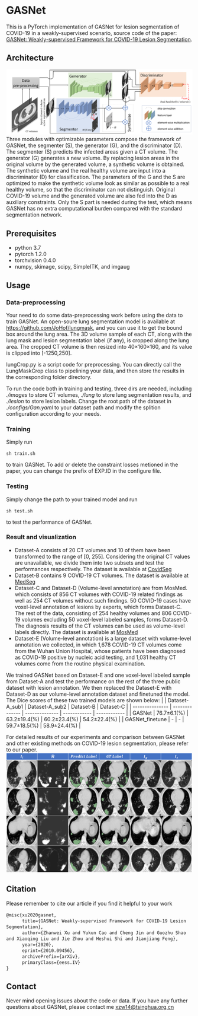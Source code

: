 # GASNet
This is a PyTorch implementation of GASNet for lesion segmentation of COVID-19 in a weakly-supervised scenario, source code of the paper: [GASNet: Weakly-supervised Framework for COVID-19 Lesion Segmentation](https://arxiv.org/abs/2010.09456?context=cs.CV). 

## Architecture
![GASNet](./pics/pipeline.png "pipeline of GASNet")
Three modules with optimizable parameters compose the framework of GASNet, the segmenter (S), the generator (G), and the discriminator (D). 
    The segmenter (S) predicts the infected areas given a CT volume. The generator (G) generates
    a new volume. By replacing lesion areas in the original volume by the generated volume,
    a synthetic volume is obtained. 
    The synthetic volume and the real healthy volume are input into a discriminator (D) for classification. The parameters of the G and the S are
      optimized to make the synthetic volume look as similar as possible to a real healthy volume, so that the discriminator can not distinguish. 
      Original COVID-19 volume and the generated volume are also fed into the D as auxiliary constraints. 
      Only the S part is needed during the test, 
      which means GASNet has no extra computational 
      burden compared with the standard segmentation network. 

## Prerequisites
- python 3.7
- pytorch 1.2.0
- torchvision 0.4.0
- numpy, skimage, scipy, SimpleITK, and imgaug

## Usage 
### Data-preprocessing 
Your need to do some data-preprocessing work before using the data to train GASNet. An open-soure lung segmentation model is available at <https://github.com/JoHof/lungmask>, and you can use it to get the bound box around the lung area. The 3D volume sample of each CT, along with the lung mask and lesion segmentation label (if any),
is cropped along the lung area. The cropped CT volume is then
resized into 40×160×160, and its value is clipped into [-1250,250]. 

lungCrop.py is a script code for preprocessing. You can directly call the LungMaskCrop class to pipelining your data, and then store the results in the corresponding folder directory.

To run the code both in training and testing, three dirs are needed, including *./images* to store CT volumes, *./lung* to store lung segmentation results, and *./lesion* to store lesion labels. Change the root path of the dataset in *./configs/Gan.yaml* to your dataset path and modify the splition configuration according to your needs. 

### Training
Simply run 
```
sh train.sh
```
to train GASNet. To add or delete the constraint losses metioned in the paper, you can change the prefix of EXP.ID in the configure file.

### Testing
Simply change the path to your trained model and run 
```
sh test.sh
```
to test the performance of GASNet. 
### Result and visualization
- Dataset-A consists of 20 CT volumes and 10 of them have been transformed to the range of [0, 255]. Considering the original CT values are unavailable, we divide them into two subsets and test the performances respectively.
 The dataset is available at [CovidSeg](https://zenodo.org/record/3757476#.X41Jj-biuiN)
- Dataset-B contains 9 COVID-19 CT volumes. 
The dataset is available at [MedSeg](https://medicalsegmentation.com/covid19/)
- Dataset-C and Dataset-D (Volume-level annotation) are from MosMed. which consists of 856 CT volumes
with COVID-19 related findings as well as 254 CT volumes
without such findings. 50 COVID-19 cases have voxel-level
annotation of lesions by experts, which forms Dataset-C. The
rest of the data, consisting of 254 healthy volumes and 806
COVID-19 volumes excluding 50 voxel-level labeled samples,
forms Dataset-D. The diagnosis results of the CT volumes can
be used as volume-level labels directly.
The dataset is available at [MosMed](https://mosmed.ai/en/)
- Dataset-E (Volume-level annotation) is a large dataset
with volume-level annotation we collected, in which 1,678
COVID-19 CT volumes come from the Wuhan Union Hospital, whose patients have been diagnosed as COVID-19 positive
by nucleic acid testing, and 1,031 healthy CT volumes come
from the routine physical examination.

We trained GASNet based on Dataset-E and one voxel-level labeled sample from Dataset-A and test the performance on the rest of the three public dataset with lesion annotation. We then replaced the Dataset-E with Dataset-D as our volume-level annotation dataset and finetuned the model. The Dice scores of these two trained models are shown below:
|                 | Dataset-A_sub1 | Dataset-A_sub2 | Dataset-B    | Dataset-C    |
| --------------- | -------------- | -------------- | ------------ | ------------ |
| GASNet          | 76.7±6.1(%)   | 63.2±19.4(%)  | 60.2±23.4(%) | 54.2±22.4(%) |
| GASNet_finetune | -              | -              | 59.7±18.5(%) | 58.9±24.4(%) |

For detailed results of our experiments and comparison between GASNet and other existing methods on COVID-19 lesion segmentation, please refer to our paper.
![vis2](./pics/vis2.png)
## Citation
Please remember to cite our article if you find it helpful to your work
```
@misc{xu2020gasnet,
      title={GASNet: Weakly-supervised Framework for COVID-19 Lesion Segmentation}, 
      author={Zhanwei Xu and Yukun Cao and Cheng Jin and Guozhu Shao and Xiaoqing Liu and Jie Zhou and Heshui Shi and Jianjiang Feng},
      year={2020},
      eprint={2010.09456},
      archivePrefix={arXiv},
      primaryClass={eess.IV}
}
```

## Contact
Never mind opening issues about the code or data. If you have any further questions about GASNet, please contact me <xzw14@tsinghua.org.cn>

